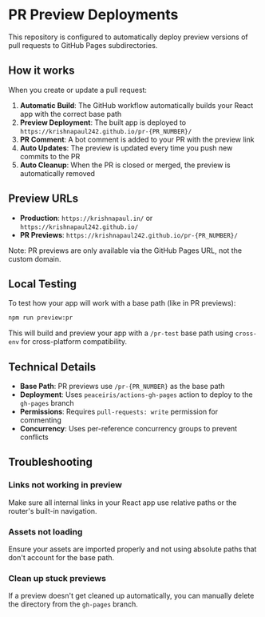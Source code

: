 # PR Preview Deployments

This repository is configured to automatically deploy preview versions of pull requests to GitHub Pages subdirectories.

## How it works

When you create or update a pull request:

1. **Automatic Build**: The GitHub workflow automatically builds your React app with the correct base path
2. **Preview Deployment**: The built app is deployed to `https://krishnapaul242.github.io/pr-{PR_NUMBER}/`
3. **PR Comment**: A bot comment is added to your PR with the preview link
4. **Auto Updates**: The preview is updated every time you push new commits to the PR
5. **Auto Cleanup**: When the PR is closed or merged, the preview is automatically removed

## Preview URLs

- **Production**: `https://krishnapaul.in/` or `https://krishnapaul242.github.io/`
- **PR Previews**: `https://krishnapaul242.github.io/pr-{PR_NUMBER}/`

Note: PR previews are only available via the GitHub Pages URL, not the custom domain.

## Local Testing

To test how your app will work with a base path (like in PR previews):

```bash
npm run preview:pr
```

This will build and preview your app with a `/pr-test` base path using `cross-env` for cross-platform compatibility.

## Technical Details

- **Base Path**: PR previews use `/pr-{PR_NUMBER}` as the base path
- **Deployment**: Uses `peaceiris/actions-gh-pages` action to deploy to the `gh-pages` branch
- **Permissions**: Requires `pull-requests: write` permission for commenting
- **Concurrency**: Uses per-reference concurrency groups to prevent conflicts

## Troubleshooting

### Links not working in preview
Make sure all internal links in your React app use relative paths or the router's built-in navigation.

### Assets not loading
Ensure your assets are imported properly and not using absolute paths that don't account for the base path.

### Clean up stuck previews
If a preview doesn't get cleaned up automatically, you can manually delete the directory from the `gh-pages` branch.
